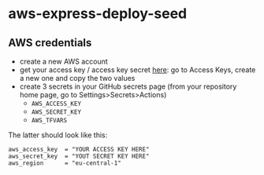 # aws-express-deploy-seed

## AWS credentials

- create a new AWS account
- get your access key / access key secret [here](https://us-east-1.console.aws.amazon.com/iam/home#/security_credentials): go to Access Keys, create a new one and copy the two values
- create 3 secrets in your GitHub secrets page (from your repository home page, go to Settings>Secrets>Actions)
  - `AWS_ACCESS_KEY`
  - `AWS_SECRET_KEY`
  - `AWS_TFVARS`

The latter should look like this:

```
aws_access_key  = "YOUR ACCESS KEY HERE"
aws_secret_key  = "YOUT SECRET KEY HERE"
aws_region      = "eu-central-1"
```